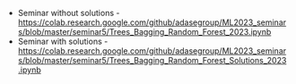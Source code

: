 * Seminar without solutions - https://colab.research.google.com/github/adasegroup/ML2023_seminars/blob/master/seminar5/Trees_Bagging_Random_Forest_2023.ipynb
* Seminar with solutions - https://colab.research.google.com/github/adasegroup/ML2023_seminars/blob/master/seminar5/Trees_Bagging_Random_Forest_Solutions_2023.ipynb
